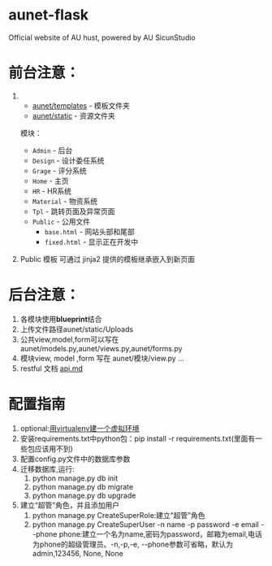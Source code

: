 # aunet-flask
Official website of AU hust, powered by AU SicunStudio
# 前台注意：
1. - [aunet/templates](/aunet/templates/) - 模板文件夹
    - [aunet/static](/aunet/static/) - 资源文件夹

    模块：

    - `Admin` - 后台
    - `Design` - 设计委任系统
    - `Grage` - 评分系统
    - `Home` - 主页
    - `HR` - HR系统
    - `Material` - 物资系统
    - `Tpl` - 跳转页面及异常页面
    - `Public` - 公用文件
        - `base.html` - 网站头部和尾部
        -  `fixed.html` - 显示正在开发中

2. Public 模板 可通过 jinja2 提供的模板继承嵌入到新页面

# 后台注意：
1. 各模块使用**blueprint**结合
2. 上传文件路径aunet/static/Uploads
3. 公共view,model,form可以写在aunet/models.py,aunet/views.py,aunet/forms.py  
4. 模块view, model ,form 写在 aunet/模块/view.py ...
5. restful 文档 [api.md](/api.md)

# 配置指南
1. optional:[用virtualenv建一个虚拟环境](http://www.liaoxuefeng.com/wiki/0014316089557264a6b348958f449949df42a6d3a2e542c000/001432712108300322c61f256c74803b43bfd65c6f8d0d0000)
2. 安装requirements.txt中python包：pip install -r requirements.txt(里面有一些包应该用不到)
3. 配置config.py文件中的数据库参数
4. 迁移数据库,运行:
    1. python manage.py db init
    2. python manage.py db migrate
    3. python manage.py db upgrade
5. 建立“超管”角色，并且添加用户
    1. python manage.py CreateSuperRole:建立“超管”角色
    2. python manage.py CreateSuperUser -n name -p password -e email --phone phone:建立一个名为name,密码为password，邮箱为email,电话为phone的超级管理员。-n,-p,-e, --phone参数可省略，默认为admin,123456, None, None
    
    



